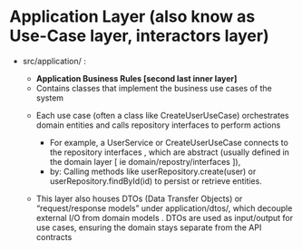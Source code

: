 # Application Layer (also know as Use-Case layer, interactors layer)

* src/application/ :
    - **Application Business Rules [second last inner layer]**
    - Contains classes that implement the business use cases of the system

    * Each use case (often a class like CreateUserUseCase) orchestrates domain entities and calls repository interfaces to perform actions
        -  For example, a UserService or CreateUserUseCase connects to the repository interfaces , which are abstract (usually defined in the domain layer [ ie domain/repostry/interfaces ]),
        - by: Calling methods like userRepository.create(user) or userRepository.findById(id) to persist or retrieve entities.


    * This layer also houses DTOs (Data Transfer Objects) or “request/response models” under application/dtos/, which decouple external I/O from domain models
    . DTOs are used as input/output for use cases, ensuring the domain stays separate from the API contracts
